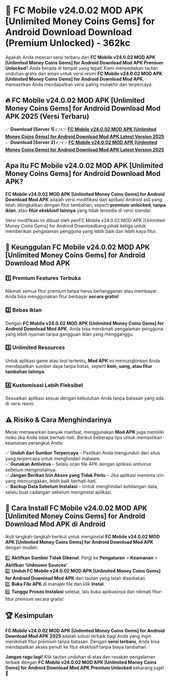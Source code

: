 # 🎯 FC Mobile v24.0.02 MOD APK [Unlimited Money Coins Gems] for Android Download  Download (Premium Unlocked) -  362kc

Apakah Anda mencari versi terbaru dari **FC Mobile v24.0.02 MOD APK [Unlimited Money Coins Gems] for Android Download Mod APK Premium Unlocked**? Anda berada di tempat yang tepat! Kami menyediakan tautan unduhan gratis dan aman untuk versi resmi **FC Mobile v24.0.02 MOD APK [Unlimited Money Coins Gems] for Android Download Mod APK**, memastikan Anda mendapatkan versi paling mutakhir dan terpercaya.

## 🔥 FC Mobile v24.0.02 MOD APK [Unlimited Money Coins Gems] for Android Download Mod APK 2025 (Versi Terbaru)

✅ **Download [Server 1]** 👉👉 [**FC Mobile v24.0.02 MOD APK [Unlimited Money Coins Gems] for Android Download Mod APK Latest Version 2025**](https://momento.my/?title=FC_Mobile_v24.0.02_MOD_APK_[Unlimited_Money_Coins_Gems]_for_Android_Download)  
✅ **Download [Server 2]** 👉👉 [**FC Mobile v24.0.02 MOD APK [Unlimited Money Coins Gems] for Android Download Mod APK Latest Version 2025**](https://momento.my/?title=FC_Mobile_v24.0.02_MOD_APK_[Unlimited_Money_Coins_Gems]_for_Android_Download)  

## Apa Itu FC Mobile v24.0.02 MOD APK [Unlimited Money Coins Gems] for Android Download Mod APK?

**FC Mobile v24.0.02 MOD APK [Unlimited Money Coins Gems] for Android Download Mod APK** adalah versi modifikasi dari aplikasi Android asli yang telah ditingkatkan dengan fitur tambahan, seperti **premium unlocked**, **tanpa iklan**, atau **fitur eksklusif lainnya** yang tidak tersedia di versi standar.

Versi modifikasi ini dibuat oleh penFC Mobile v24.0.02 MOD APK [Unlimited Money Coins Gems] for Android Downloadbang pihak ketiga untuk memberikan pengalaman pengguna yang lebih baik dan lebih kaya fitur.

## 🎯 Keunggulan FC Mobile v24.0.02 MOD APK [Unlimited Money Coins Gems] for Android Download Mod APK

### 1️⃣ Premium Features Terbuka
Nikmati semua fitur premium tanpa harus berlangganan atau membayar. Anda bisa menggunakan fitur berbayar **secara gratis!**

### 2️⃣ Bebas Iklan
Dengan **FC Mobile v24.0.02 MOD APK [Unlimited Money Coins Gems] for Android Download Mod APK**, Anda bisa menikmati pengalaman pengguna yang lebih nyaman tanpa gangguan iklan yang mengganggu.

### 3️⃣ Unlimited Resources
Untuk aplikasi game atau tool tertentu, **Mod APK** ini memungkinkan Anda mendapatkan sumber daya tanpa batas, seperti **koin, uang, atau fitur tambahan lainnya**.

### 4️⃣ Kustomisasi Lebih Fleksibel
Sesuaikan aplikasi sesuai dengan kebutuhan Anda tanpa batasan yang ada di versi resmi.

## ⚠️ Risiko & Cara Menghindarinya

Meski menawarkan banyak manfaat, menggunakan **Mod APK** juga memiliki risiko jika Anda tidak berhati-hati. Berikut beberapa tips untuk memastikan keamanan perangkat Anda:

✅ **Unduh dari Sumber Terpercaya** – Pastikan Anda mengunduh dari situs yang terpercaya untuk menghindari malware.  
✅ **Gunakan Antivirus** – Selalu scan file APK dengan aplikasi antivirus sebelum menginstalnya.  
✅ **Jangan Berikan Izin Akses yang Tidak Perlu** – Jika aplikasi meminta izin yang mencurigakan, lebih baik berhati-hati.  
✅ **Backup Data Sebelum Instalasi** – Untuk menghindari kehilangan data, selalu buat cadangan sebelum menginstal aplikasi.

## 📌 Cara Install FC Mobile v24.0.02 MOD APK [Unlimited Money Coins Gems] for Android Download Mod APK di Android

Ikuti langkah-langkah berikut untuk menginstal **FC Mobile v24.0.02 MOD APK [Unlimited Money Coins Gems] for Android Download Mod APK** dengan mudah:

1️⃣ **Aktifkan Sumber Tidak Dikenal**: Pergi ke **Pengaturan** > **Keamanan** > **Aktifkan 'Unknown Sources'**.  
2️⃣ **Unduh FC Mobile v24.0.02 MOD APK [Unlimited Money Coins Gems] for Android Download Mod APK** dari tautan yang telah disediakan.  
3️⃣ **Buka File APK** di manajer file dan klik **Instal**.  
4️⃣ **Tunggu Proses Instalasi** selesai, lalu buka aplikasinya dan nikmati fitur-fitur premium secara gratis!

## 🏆 Kesimpulan

**FC Mobile v24.0.02 MOD APK [Unlimited Money Coins Gems] for Android Download Mod APK 2025** adalah solusi terbaik bagi Anda yang ingin menikmati fitur premium tanpa batasan. Dengan **versi terbaru**, Anda bisa mendapatkan akses penuh ke fitur eksklusif tanpa biaya tambahan.

**Jangan ragu lagi!** Klik tautan unduhan di atas dan rasakan pengalaman terbaik dengan **FC Mobile v24.0.02 MOD APK [Unlimited Money Coins Gems] for Android Download Mod APK Premium Unlocked** sekarang juga! 🚀
